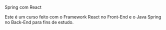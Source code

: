 Spring com React

Este é um curso feito com o Framework React no Front-End e o Java Spring no Back-End para fins de estudo.
